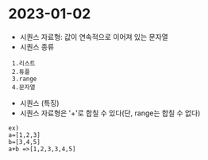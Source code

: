 # 2023-01-02

- 시퀀스 자료형: 값이 연속적으로 이어져 있는 문자열 
- 시퀀스 종류
```
 1.리스트
 2.튜플
 3.range
 4.문자열
```

- 시퀀스 (특징)
- 시퀀스 자료형은 '+'로 합칠 수 있다(단, range는 합칠 수 없다)
```
ex) 
a=[1,2,3]
b=[3,4,5]
a+b =>[1,2,3,3,4,5]
```
